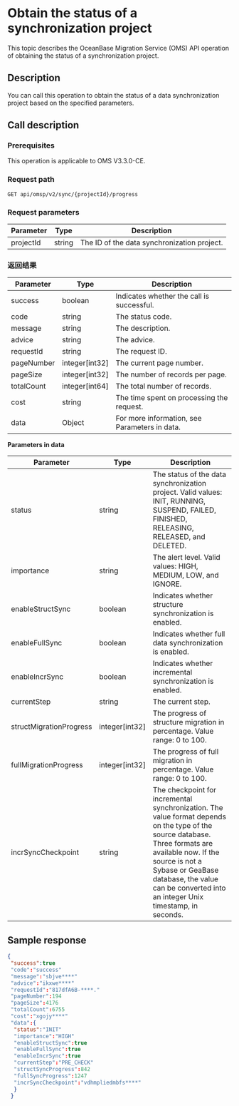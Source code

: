 # Obtain the status of a synchronization project

This topic describes the OceanBase Migration Service (OMS) API operation of obtaining the status of a synchronization project. 

## Description

You can call this operation to obtain the status of a data synchronization project based on the specified parameters. 

## Call description

### Prerequisites

This operation is applicable to OMS V3.3.0-CE. 

### Request path

`GET api/omsp/v2/sync/{projectId}/progress`

### Request parameters

|    Parameter    |   Type  |     Description |
|-----------|--------|-------------|
| projectId | string | The ID of the data synchronization project.  |

### 返回结果 

|    Parameter    |   Type  |     Description |
|------------|------------------|------------------------|
| success    | boolean          | Indicates whether the call is successful.              |
| code       | string           | The status code.                |
| message    | string           | The description.                  |
| advice     | string           | The advice.                   |
| requestId  | string           | The request ID.          |
| pageNumber | integer[int32] | The current page number.              |
| pageSize   | integer[int32] | The number of records per page.              |
| totalCount | integer[int64] | The total number of records.              |
| cost       | string           | The time spent on processing the request.               |
| data       | Object           | For more information, see Parameters in data. |

**Parameters in data** 

|    Parameter    |   Type  |     Description |
|-------------------------|------------------|-----------------------------------------------------------------------------------|
| status                  | string           | The status of the data synchronization project. Valid values: INIT, RUNNING, SUSPEND, FAILED, FINISHED, RELEASING, RELEASED, and DELETED.  |
| importance              | string           | The alert level. Valid values: HIGH, MEDIUM, LOW, and IGNORE.                      |
| enableStructSync        | boolean          | Indicates whether structure synchronization is enabled.                                                |
| enableFullSync          | boolean          | Indicates whether full data synchronization is enabled.                         |
| enableIncrSync          | boolean          | Indicates whether incremental synchronization is enabled.                    |
| currentStep             | string           | The current step.                  |
| structMigrationProgress | integer[int32] | The progress of structure migration in percentage. Value range: 0 to 100.        |
| fullMigrationProgress   | integer[int32] | The progress of full migration in percentage. Value range: 0 to 100.               |
| incrSyncCheckpoint      | string           | The checkpoint for incremental synchronization. The value format depends on the type of the source database. Three formats are available now. If the source is not a Sybase or GeaBase database, the value can be converted into an integer Unix timestamp, in seconds.    |

## Sample response

```json
{
 "success":true
 "code":"success"
 "message":"sbjve****"
 "advice":"ikxwe****"
 "requestId":"817dfA6B-****."
 "pageNumber":194
 "pageSize":4176
 "totalCount":6755
 "cost":"xgojy****"
 "data":{
  "status":"INIT"
  "importance":"HIGH"
  "enableStructSync":true
  "enableFullSync":true
  "enableIncrSync":true
  "currentStep":"PRE_CHECK"
  "structSyncProgress":842
  "fullSyncProgress":1247
  "incrSyncCheckpoint":"vdhmpliedmbfs****"
  }
 }
```